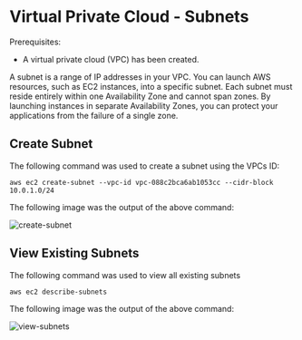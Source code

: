 # Virtual Private Cloud - Subnets
Prerequisites:
* A virtual private cloud (VPC) has been created.

A subnet is a range of IP addresses in your VPC. You can launch AWS resources, such as EC2 instances, into a specific subnet. Each subnet must reside entirely within one Availability Zone and cannot span zones. By launching instances in separate Availability Zones, you can protect your applications from the failure of a single zone.

## Create Subnet
The following command was used to create a subnet using the VPCs ID:
```
aws ec2 create-subnet --vpc-id vpc-088c2bca6ab1053cc --cidr-block 10.0.1.0/24
```

The following image was the output of the above command: <br>

![create-subnet](url?raw=true)

## View Existing Subnets
The following command was used to view all existing subnets
```
aws ec2 describe-subnets
```

The following image was the output of the above command: <br>

![view-subnets](url?raw=true)